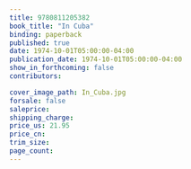 ```yaml
---
title: 9780811205382
book_title: "In Cuba"
binding: paperback
published: true
date: 1974-10-01T05:00:00-04:00
publication_date: 1974-10-01T05:00:00-04:00
show_in_forthcoming: false
contributors:

cover_image_path: In_Cuba.jpg
forsale: false
saleprice:
shipping_charge:
price_us: 21.95
price_cn:
trim_size:
page_count:
---
```


